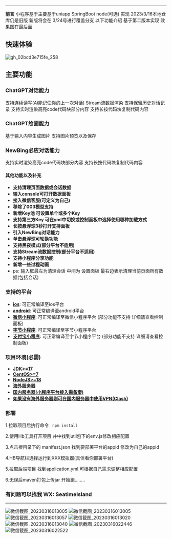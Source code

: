 -----------------


**前言** 小程序基于主要基于uniapp SpringBoot node(可选) 实现 2023/3/16本地仓库仍是旧版 新版将会在 3/24号进行覆盖分支
以下功能介绍 基于第二版本实现 效果图在最后面
## 快速体验
![gh_02bcd3e715fe_258](https://user-images.githubusercontent.com/87460202/225406059-b97b5bf4-2844-4261-a8dc-0893394a847a.jpg)

## 主要功能

### ChatGPT对话能力

支持连续读写(Ai能记住你的上一次对话) Stream流数据渲染 支持保留历史对话记录 支持实时渲染高亮code代码块部分内容
支持长按代码块复制代码内容

### ChatGPT绘画能力

基于输入内容生成图片 支持图片预览以及保存

### NewBing必应对话能力

支持实时渲染高亮code代码块部分内容 支持长按代码块复制代码内容

#### 其他功能以及补充

* **支持清理页面数据或会话数据**
* **输入console可打开数据面板**
* **接入微信客服(可定义为自己)**
* **移除了003模型支持**
* **新增Key池 可设置单个或多个Key**
* **支持第三方Key 可在yml中切换或控制面板中选择使用哪种加载方式**
* **长按悬浮球3秒打开支持面板**
* **引入NewBing对话能力**
* **单击悬浮球可轮换功能**
* **支持黑夜模式(部分平台不适用)**
* **支持Stream流数据控制(部分平台不适用)**
* **支持小程序分享功能**
* **新增一些过程动画**
* ps: 输入框最左为清理会话 中间为 设置面板 最右边表示清理当前页面所有数据(包括会话)

### 支持的平台

* [**ios**](https://github.com/tensorflow/tensorflow/tree/master/tensorflow/tools/tf_sig_build_dockerfiles):
  可正常编译至ios平台
* [**android**](tensorflow_runtime_dockerfiles):
  可正常编译至android平台
* [**微信小程序**](manylinux2014_docker_images):
  可正常编译至微信小程序平台 (部分功能不支持 详细请查看控制面板)
* [**字节小程序**](https://github.com/uvarc/rivanna-docker):
  可正常编译至字节小程序平台
* [**支付宝小程序**](devinfra_windows_rbe):
  可正常编译至字节小程序平台 (部分功能不支持 详细请查看控制面板)

### 项目环境(必需)

* [**JDK>=17**](golang_install_guide)
* [**CentOS>=7**](golang_install_guide)
* [**NodeJS>=18**](golang_install_guide)
* [**海外服务器**](golang_install_guide)
* [**国内服务器(小程序平台接入需备案)**](golang_install_guide)
* [**如果没有海外服务器则可在国内服务器中使用VPN(Clash)**](golang_install_guide)

### 部署

1.拉取项目后执行命令
<code >
npm install
</code>

2.使用Hb工具打开项目 并中找到util包下的env.js修改相应配置

3.点击根目录下的 manifest.json 找到要部署平台的appid 修改为自己的appid

4.HB导航栏选择运行到XXX模拟器(具体看你部署平台)

5.拉取后端项目 找到application.yml 可根据自己需求调整相应配置

6.无误后maven打包上传jar 开始跑........

### 有问题可以找我 WX: SeatimeIsland



----------------------
![微信截图_20230316013005](https://user-images.githubusercontent.com/87460202/225406312-2e0c4080-ef2c-42ba-94f0-3467de6550de.png)
![微信截图_20230316013005](https://user-images.githubusercontent.com/87460202/225406292-2221d842-1edb-4493-88ad-fff838b67266.png)
![微信截图_20230316013057](https://user-images.githubusercontent.com/87460202/225406349-fb75d60a-4395-4503-9595-ed6b125327b5.png)
![微信截图_20230316013020](https://user-images.githubusercontent.com/87460202/225406370-6a2f01b9-bdd8-4f17-a9b0-a7515428a86a.png)
![微信截图_20230316013040](https://user-images.githubusercontent.com/87460202/225406573-5509048c-0aef-4a38-9d62-83659734cb1b.png)
![微信截图_20230316022446](https://user-images.githubusercontent.com/87460202/225406864-483b9b64-dc08-4eba-bcd7-ea29d89ad44b.png)
![微信截图_20230316022522](https://user-images.githubusercontent.com/87460202/225406987-e92a187c-6cb3-4b6f-85c1-ef5b504ee3e3.png)

